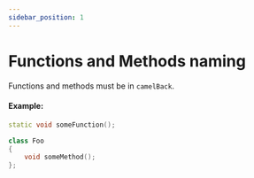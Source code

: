 ```yaml
---
sidebar_position: 1
---
```


# Functions and Methods naming

Functions and methods must be in `camelBack`.

#### Example:

```cpp
static void someFunction();

class Foo
{
    void someMethod();
};
```
